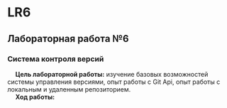 # LR6
## **Лабораторная работа №6**
### **Система контроля версий** 
&emsp; **Цель лабораторной работы:** изучение базовых возможностей системы 
управления версиями, опыт работы с Git Api, опыт работы с локальным и 
удаленным репозиторием. <br/>
&emsp; **Ход работы:**

